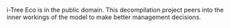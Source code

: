 i-Tree Eco is in the public domain. This decompilation project peers into the inner workings of the model to make better management decisions.